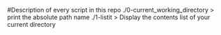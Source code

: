 #Description of every script in this repo
./0-current_working_directory > print the absolute path name
./1-listit > Display the contents list of your current directory
